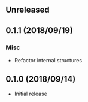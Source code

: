 ## Unreleased


## 0.1.1 (2018/09/19)

### Misc

* Refactor internal structures


## 0.1.0 (2018/09/14)

* Initial release
